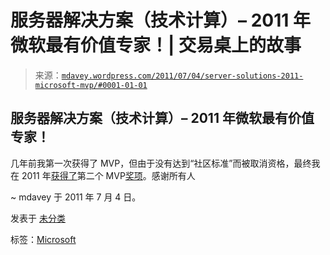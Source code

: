 <!--yml

分类：未分类

日期：2024-05-18 06:20:59

-->

# 服务器解决方案（技术计算）– 2011 年微软最有价值专家！| 交易桌上的故事

> 来源：[`mdavey.wordpress.com/2011/07/04/server-solutions-2011-microsoft-mvp/#0001-01-01`](https://mdavey.wordpress.com/2011/07/04/server-solutions-2011-microsoft-mvp/#0001-01-01)

## 服务器解决方案（技术计算）– 2011 年微软最有价值专家！

几年前我第一次获得了 MVP，但由于没有达到“社区标准”而被取消资格，最终我在 2011 年[获得了](http://blogs.msdn.com/b/mvpawardprogram/archive/2011/06/29/congratulations-to-the-new-and-re-awarded-microsoft-mvps.aspx)第二个 MVP[奖项](http://blogs.msdn.com/b/mvpawardprogram/)。感谢所有人

~ mdavey 于 2011 年 7 月 4 日。

发表于 [未分类](https://mdavey.wordpress.com/category/uncategorized/)

标签：[Microsoft](https://mdavey.wordpress.com/tag/microsoft/)
